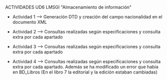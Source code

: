 ACTIVIDADES UD6 LMSGI "Almacenamiento de información"

- Actividad 1 --> Generación DTD y creación del campo nacionalidad en el documento XML

- Actividad 2 --> Consultas realizadas según especificaciones y consulta extra por cada apartado

- Actividad 3 --> Consultas realizadas según especificaciones y consulta extra por cada apartado

- Actividad 4 --> Consultas realizadas según especificaciones y consulta extra por cada apartado. Además se ha modificado un error que había en BD_Libros (En el libro 7 la editorial y la edición estaban cambiadas)
